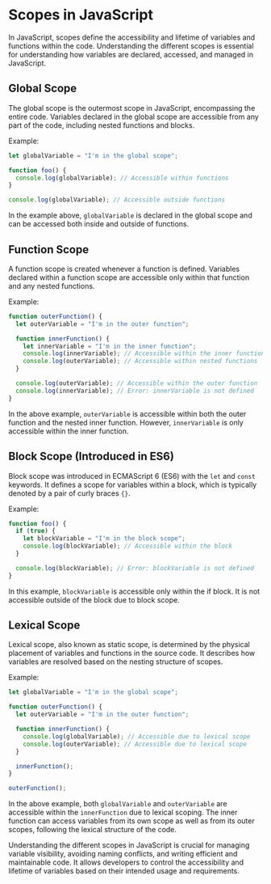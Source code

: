 # Scopes in JavaScript

In JavaScript, scopes define the accessibility and lifetime of variables and functions within the code. Understanding the different scopes is essential for understanding how variables are declared, accessed, and managed in JavaScript.

## Global Scope

The global scope is the outermost scope in JavaScript, encompassing the entire code. Variables declared in the global scope are accessible from any part of the code, including nested functions and blocks.

Example:

```javascript
let globalVariable = "I'm in the global scope";

function foo() {
  console.log(globalVariable); // Accessible within functions
}

console.log(globalVariable); // Accessible outside functions
```

In the example above, `globalVariable` is declared in the global scope and can be accessed both inside and outside of functions.

## Function Scope

A function scope is created whenever a function is defined. Variables declared within a function scope are accessible only within that function and any nested functions.

Example:

```javascript
function outerFunction() {
  let outerVariable = "I'm in the outer function";

  function innerFunction() {
    let innerVariable = "I'm in the inner function";
    console.log(innerVariable); // Accessible within the inner function
    console.log(outerVariable); // Accessible within nested functions
  }

  console.log(outerVariable); // Accessible within the outer function
  console.log(innerVariable); // Error: innerVariable is not defined
}
```

In the above example, `outerVariable` is accessible within both the outer function and the nested inner function. However, `innerVariable` is only accessible within the inner function.

## Block Scope (Introduced in ES6)

Block scope was introduced in ECMAScript 6 (ES6) with the `let` and `const` keywords. It defines a scope for variables within a block, which is typically denoted by a pair of curly braces `{}`.

Example:

```javascript
function foo() {
  if (true) {
    let blockVariable = "I'm in the block scope";
    console.log(blockVariable); // Accessible within the block
  }

  console.log(blockVariable); // Error: blockVariable is not defined
}
```

In this example, `blockVariable` is accessible only within the if block. It is not accessible outside of the block due to block scope.

## Lexical Scope

Lexical scope, also known as static scope, is determined by the physical placement of variables and functions in the source code. It describes how variables are resolved based on the nesting structure of scopes.

Example:

```javascript
let globalVariable = "I'm in the global scope";

function outerFunction() {
  let outerVariable = "I'm in the outer function";

  function innerFunction() {
    console.log(globalVariable); // Accessible due to lexical scope
    console.log(outerVariable); // Accessible due to lexical scope
  }

  innerFunction();
}

outerFunction();
```

In the above example, both `globalVariable` and `outerVariable` are accessible within the `innerFunction` due to lexical scoping. The inner function can access variables from its own scope as well as from its outer scopes, following the lexical structure of the code.

Understanding the different scopes in JavaScript is crucial for managing variable visibility, avoiding naming conflicts, and writing efficient and maintainable code. It allows developers to control the accessibility and lifetime of variables based on their intended usage and requirements.
